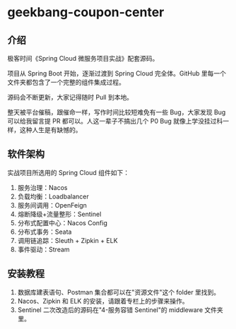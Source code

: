 # geekbang-coupon-center

## 介绍

极客时间《Spring Cloud 微服务项目实战》配套源码。</br>

项目从 Spring Boot 开始，逐渐过渡到 Spring Cloud 完全体。GitHub 里每一个文件夹都包含了一个完整的组件集成过程。

源码会不断更新，大家记得随时 Pull 到本地。

整天被平台催稿，跟催命一样，写作时间比较短难免有一些 Bug，大家发现 Bug 可以给我留言提 PR 都可以。人这一辈子不搞出几个 P0 Bug 就像上学没挂过科一样，这种人生是有缺憾的。

## 软件架构

实战项目所选用的 Spring Cloud 组件如下：

1. 服务治理：Nacos
2. 负载均衡：Loadbalancer
3. 服务间调用：OpenFeign
4. 熔断降级+流量整形：Sentinel
5. 分布式配置中心：Nacos Config
6. 分布式事务：Seata
7. 调用链追踪：Sleuth + Zipkin + ELK
8. 事件驱动：Stream

## 安装教程

1. 数据库建表语句、Postman 集合都可以在"资源文件"这个 folder 里找到。
2. Nacos、Zipkin 和 ELK 的安装，请跟着专栏上的步骤来操作。
3. Sentinel 二次改造后的源码在"4-服务容错 Sentinel"的 middleware 文件夹里。
